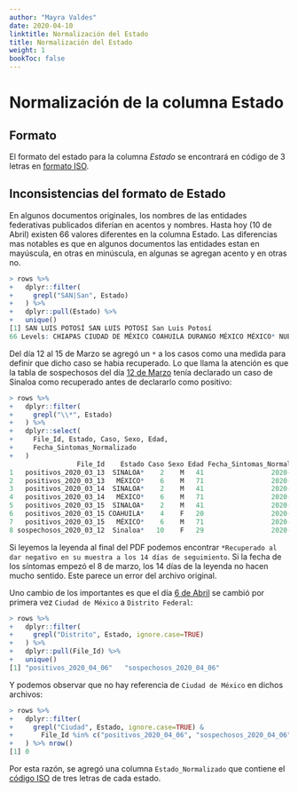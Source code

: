```yaml
---
author: "Mayra Valdes"
date: 2020-04-10
linktitle: Normalización del Estado
title: Normalización del Estado
weight: 1
bookToc: false
---
```


# Normalización de la columna Estado

## Formato
El formato del estado para la columna _Estado_ se encontrará en código de 3 letras en [formato ISO](https://www.iso.org/obp/ui/#iso:code:3166:MX).

## Inconsistencias del formato de Estado

En algunos documentos originales, los nombres de las entidades federativas publicados diferían en acentos y nombres. Hasta hoy (10 de Abril) existen 66 valores diferentes en la columna Estado. Las diferencias mas notables es que en algunos documentos las entidades estan en mayúscula, en otras en minúscula, en algunas se agregan acento y en otras no. 

```r
> rows %>% 
+   dplyr::filter(
+     grepl("SAN|San", Estado)
+   ) %>%
+   dplyr::pull(Estado) %>%
+   unique()
[1] SAN LUIS POTOSÍ SAN LUIS POTOSI San Luis Potosí
66 Levels: CHIAPAS CIUDAD DE MÉXICO COAHUILA DURANGO MÉXICO MÉXICO* NUEVO LEÓN ... 1
```

Del día 12 al 15 de Marzo se agregó un `*` a los casos como una medida para definir que dicho caso se habia recuperado. Lo que llama la atención es que la tabla de sospechosos del día [12 de Marzo](https://datos.covid19in.mx/tablas-diarias/sospechosos/202003/20200312.pdf) tenía declarado un caso de Sinaloa como recuperado antes de declararlo como positivo:
```r
> rows %>% 
+   dplyr::filter(
+     grepl("\\*", Estado)
+   ) %>%
+   dplyr::select(
+     File_Id, Estado, Caso, Sexo, Edad,
+     Fecha_Sintomas_Normalizado
+   )
                 File_Id    Estado Caso Sexo Edad Fecha_Sintomas_Normalizado
1   positivos_2020_03_13  SINALOA*    2    M   41                 2020-02-22
2   positivos_2020_03_13   MÉXICO*    6    M   71                 2020-02-21
3   positivos_2020_03_14  SINALOA*    2    M   41                 2020-02-22
4   positivos_2020_03_14   MÉXICO*    6    M   71                 2020-02-21
5   positivos_2020_03_15  SINALOA*    2    M   41                 2020-02-22
6   positivos_2020_03_15 COAHUILA*    4    F   20                 2020-02-27
7   positivos_2020_03_15   MÉXICO*    6    M   71                 2020-02-21
8 sospechosos_2020_03_12  Sinaloa*   10    F   29                 2020-03-08
```

Si leyemos la leyenda al final del PDF podemos encontrar `*Recuperado al dar negativo en su muestra a los 14 días de seguimiento`. Si la fecha de los síntomas empezó el 8 de marzo, los 14 días de la leyenda no hacen mucho sentido. Este parece un error del archivo original.

Uno cambio de los importantes es que el día [6 de Abril](https://datos.covid19in.mx/tablas-diarias/positivos/202004/20200406.pdf) se cambió por primera vez `Ciudad de México` a `Distrito Federal`:

```r
> rows %>% 
+   dplyr::filter(
+     grepl("Distrito", Estado, ignore.case=TRUE)
+   ) %>%
+   dplyr::pull(File_Id) %>%
+   unique()
[1] "positivos_2020_04_06"   "sospechosos_2020_04_06"
```

Y podemos observar que no hay referencia de `Ciudad de México` en dichos archivos:
```r
> rows %>% 
+   dplyr::filter(
+     grepl("Ciudad", Estado, ignore.case=TRUE) &
+       File_Id %in% c("positivos_2020_04_06", "sospechosos_2020_04_06")
+   ) %>% nrow() 
[1] 0
```

Por esta razón, se agregó una columna `Estado_Normalizado` que contiene el [código ISO](https://www.iso.org/obp/ui/#iso:code:3166:MX) de tres letras de cada estado.
